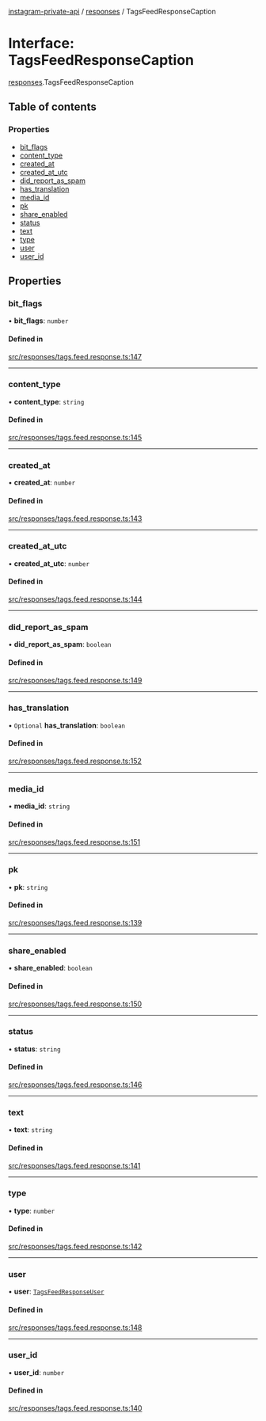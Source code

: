 [instagram-private-api](../../README.md) / [responses](../../modules/responses.md) / TagsFeedResponseCaption

# Interface: TagsFeedResponseCaption

[responses](../../modules/responses.md).TagsFeedResponseCaption

## Table of contents

### Properties

- [bit\_flags](TagsFeedResponseCaption.md#bit_flags)
- [content\_type](TagsFeedResponseCaption.md#content_type)
- [created\_at](TagsFeedResponseCaption.md#created_at)
- [created\_at\_utc](TagsFeedResponseCaption.md#created_at_utc)
- [did\_report\_as\_spam](TagsFeedResponseCaption.md#did_report_as_spam)
- [has\_translation](TagsFeedResponseCaption.md#has_translation)
- [media\_id](TagsFeedResponseCaption.md#media_id)
- [pk](TagsFeedResponseCaption.md#pk)
- [share\_enabled](TagsFeedResponseCaption.md#share_enabled)
- [status](TagsFeedResponseCaption.md#status)
- [text](TagsFeedResponseCaption.md#text)
- [type](TagsFeedResponseCaption.md#type)
- [user](TagsFeedResponseCaption.md#user)
- [user\_id](TagsFeedResponseCaption.md#user_id)

## Properties

### bit\_flags

• **bit\_flags**: `number`

#### Defined in

[src/responses/tags.feed.response.ts:147](https://github.com/Nerixyz/instagram-private-api/blob/4971f34/src/responses/tags.feed.response.ts#L147)

___

### content\_type

• **content\_type**: `string`

#### Defined in

[src/responses/tags.feed.response.ts:145](https://github.com/Nerixyz/instagram-private-api/blob/4971f34/src/responses/tags.feed.response.ts#L145)

___

### created\_at

• **created\_at**: `number`

#### Defined in

[src/responses/tags.feed.response.ts:143](https://github.com/Nerixyz/instagram-private-api/blob/4971f34/src/responses/tags.feed.response.ts#L143)

___

### created\_at\_utc

• **created\_at\_utc**: `number`

#### Defined in

[src/responses/tags.feed.response.ts:144](https://github.com/Nerixyz/instagram-private-api/blob/4971f34/src/responses/tags.feed.response.ts#L144)

___

### did\_report\_as\_spam

• **did\_report\_as\_spam**: `boolean`

#### Defined in

[src/responses/tags.feed.response.ts:149](https://github.com/Nerixyz/instagram-private-api/blob/4971f34/src/responses/tags.feed.response.ts#L149)

___

### has\_translation

• `Optional` **has\_translation**: `boolean`

#### Defined in

[src/responses/tags.feed.response.ts:152](https://github.com/Nerixyz/instagram-private-api/blob/4971f34/src/responses/tags.feed.response.ts#L152)

___

### media\_id

• **media\_id**: `string`

#### Defined in

[src/responses/tags.feed.response.ts:151](https://github.com/Nerixyz/instagram-private-api/blob/4971f34/src/responses/tags.feed.response.ts#L151)

___

### pk

• **pk**: `string`

#### Defined in

[src/responses/tags.feed.response.ts:139](https://github.com/Nerixyz/instagram-private-api/blob/4971f34/src/responses/tags.feed.response.ts#L139)

___

### share\_enabled

• **share\_enabled**: `boolean`

#### Defined in

[src/responses/tags.feed.response.ts:150](https://github.com/Nerixyz/instagram-private-api/blob/4971f34/src/responses/tags.feed.response.ts#L150)

___

### status

• **status**: `string`

#### Defined in

[src/responses/tags.feed.response.ts:146](https://github.com/Nerixyz/instagram-private-api/blob/4971f34/src/responses/tags.feed.response.ts#L146)

___

### text

• **text**: `string`

#### Defined in

[src/responses/tags.feed.response.ts:141](https://github.com/Nerixyz/instagram-private-api/blob/4971f34/src/responses/tags.feed.response.ts#L141)

___

### type

• **type**: `number`

#### Defined in

[src/responses/tags.feed.response.ts:142](https://github.com/Nerixyz/instagram-private-api/blob/4971f34/src/responses/tags.feed.response.ts#L142)

___

### user

• **user**: [`TagsFeedResponseUser`](TagsFeedResponseUser.md)

#### Defined in

[src/responses/tags.feed.response.ts:148](https://github.com/Nerixyz/instagram-private-api/blob/4971f34/src/responses/tags.feed.response.ts#L148)

___

### user\_id

• **user\_id**: `number`

#### Defined in

[src/responses/tags.feed.response.ts:140](https://github.com/Nerixyz/instagram-private-api/blob/4971f34/src/responses/tags.feed.response.ts#L140)
